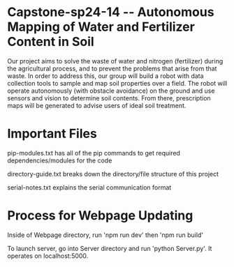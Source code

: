 # Capstone-sp24-14 -- Autonomous Mapping of Water and Fertilizer Content in Soil

Our project aims to solve the waste of water and nitrogen (fertilizer) during the agricultural process, and to prevent the problems that arise from that waste. In order to address this, our group will build a robot with data collection tools to sample and map soil properties over a field. The robot will operate autonomously (with obstacle avoidance) on the ground and use sensors and vision to determine soil contents. From there, prescription maps will be generated to advise users of ideal soil treatment.

# Important Files

pip-modules.txt has all of the pip commands to get required dependencies/modules for the code

directory-guide.txt breaks down the directory/file structure of this project

serial-notes.txt explains the serial communication format

# Process for Webpage Updating
Inside of Webpage directory, run 'npm run dev' then 'npm run build'

To launch server, go into Server directory and run 'python Server.py'. It operates on localhost:5000.
